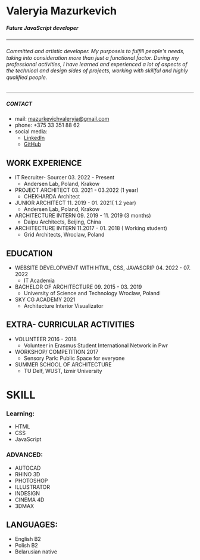 # Valeryia Mazurkevich
##### Future JavaScript developer
********* 
###### Committed and artistic developer. My purposeis to fulﬁll people's needs, taking into consideration more than just a functional factor. During my professional activities, I have learned and experienced a lot of aspects of the technical and design sides of projects, working with skillful and highly qualiﬁed people. 
********* 
##### CONTACT
* mail: mazurkevichvaleryia@gmail.com
* phone: +375 33 351 88 62
* social media: 
  + [LinkedIn](https://www.linkedin.com/in/valeryia-mazurkevich/)
  + [GitHub](https://github.com/ValeryiaMaz)

## WORK EXPERIENCE
* IT Recruiter- Sourcer 03. 2022 - Present
   + Andersen Lab, Poland, Krakow
* PROJECT ARCHITECT   03. 2021 - 03.2022 (1 year)
   + CHEKHARDA Architect
* JUNIOR ARCHITECT   11. 2019 - 01. 2021( 1.2 year)
   + Andersen Lab, Poland, Krakow
* ARCHITECTURE INTERN  09. 2019 - 11. 2019 (3 months)
   + Daipu Architects, Beijing, China
* ARCHITECTURE INTERN  11.2017 - 01. 2018 ( Working student)
   + Grid Architects, Wroclaw, Poland
## EDUCATION
* WEBSITE DEVELOPMENT WITH HTML, CSS, JAVASCRIP 04. 2022 - 07. 2022
   + IT Academia
* BACHELOR OF ARCHITECTURE   09. 2015 - 03. 2019
   + University of Science and Technology Wroclaw, Poland
* SKY CG ACADEMY  2021
   + Architecture Interior Visualizator
## EXTRA- CURRICULAR ACTIVITIES
* VOLUNTEER   2016 - 2018
   + Volunteer in Erasmus Student International Network in Pwr
* WORKSHOP/ COMPETITION   2017
   + Sensory Park: Public Space for everyone
* SUMMER SCHOOL OF ARCHITECTURE
   + TU Delf, WUST, Izmir University
# SKILL
### Learning:
* HTML
* CSS
* JavaScript
### ADVANCED:
* AUTOCAD
* RHINO 3D
* PHOTOSHOP
* ILLUSTRATOR
* INDESIGN
* CINEMA 4D
* 3DMAX
## LANGUAGES:
* English B2
* Polish B2
* Belarusian native
